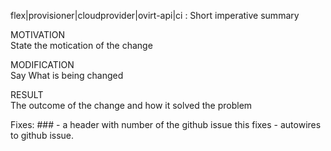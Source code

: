 flex|provisioner|cloudprovider|ovirt-api|ci : Short imperative summary

MOTIVATION \
State the motication of the change

MODIFICATION \
Say What is being changed

RESULT \
The outcome of the change and how it solved the problem


Fixes: ### - a header with number of the github issue this fixes - autowires to github issue.
